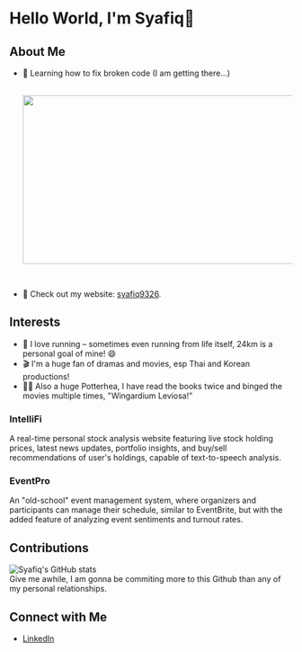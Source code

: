 # Hello World, I'm Syafiq👋

## About Me
- 🌱 Learning how to fix broken code (I am getting there...)

  <div align="center">
    <br/>
  <img src="https://64.media.tumblr.com/672edb17310fe8d43e9f95cdaf679ba4/tumblr_mgkobhdGTU1qz51ako1_500.gif" width="500" height="300"/>
</div><br/>

- 📝 Check out my website: [syafiq9326](https://sites.google.com/view/syafiq9326).

## Interests
- 🏃 I love running – sometimes even running from life itself, 24km is a personal goal of mine! 😄
- 🎬 I'm a huge fan of dramas and movies, esp Thai and Korean productions!
- 🧙‍♂️ Also a huge Potterhea, I have read the books twice and binged the movies multiple times, "Wingardium Leviosa!"
  
### IntelliFi
A real-time personal stock analysis website featuring live stock holding prices, latest news updates, portfolio insights, and buy/sell recommendations of user's holdings, capable of text-to-speech analysis.

### EventPro
An "old-school" event management system, where organizers and participants can manage their schedule, similar to EventBrite, but with the added feature of analyzing event sentiments and turnout rates.

## Contributions
![Syafiq's GitHub stats](https://github-readme-stats.vercel.app/api?username=syafiq9326&show_icons=true&theme=radical)
<br/>Give me awhile, I am gonna be commiting more to this Github than any of my personal relationships.

## Connect with Me
- [LinkedIn](https://www.linkedin.com/in/syafiq9326)
